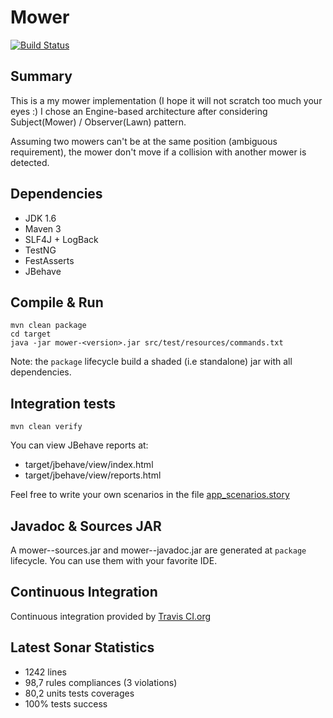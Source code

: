 Mower
=====

[![Build Status](https://api.travis-ci.org/vspiewak/mower.png?branch=master)](http://travis-ci.org/vspiewak/mover)

Summary
-------
This is a my mower implementation (I hope it will not scratch too much your eyes :)
I chose an Engine-based architecture after considering Subject(Mower) / Observer(Lawn) pattern.

Assuming two mowers can't be at the same position (ambiguous requirement),
the mower don't move if a collision with another mower is detected.


Dependencies
------------
* JDK 1.6
* Maven 3
* SLF4J + LogBack
* TestNG
* FestAsserts
* JBehave


Compile & Run
-------------

    mvn clean package
    cd target
    java -jar mower-<version>.jar src/test/resources/commands.txt

Note: the `package` lifecycle build a shaded (i.e standalone) jar with all dependencies.


Integration tests
-----------------

    mvn clean verify

You can view JBehave reports at:
* target/jbehave/view/index.html
* target/jbehave/view/reports.html

Feel free to write your own scenarios in the file [app_scenarios.story](https://github.com/vspiewak/mower/blob/master/src/test/resources/stories/com/github/vspiewak/mowitnow/mower/jbehave/app_scenarios.story)


Javadoc & Sources JAR
---------------------
A mower-<version>-sources.jar and mower-<version>-javadoc.jar are generated at `package` lifecycle.
You can use them with your favorite IDE. 


Continuous Integration
----------------------
Continuous integration provided by [Travis CI.org](https://travis-ci.org)


Latest Sonar Statistics
-----------------------
* 1242 lines 
* 98,7 rules compliances (3 violations)
* 80,2 units tests coverages
* 100% tests success
